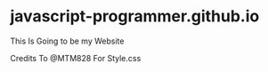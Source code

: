 # javascript-programmer.github.io
This Is Going to be my Website



Credits To @MTM828 For Style.css



